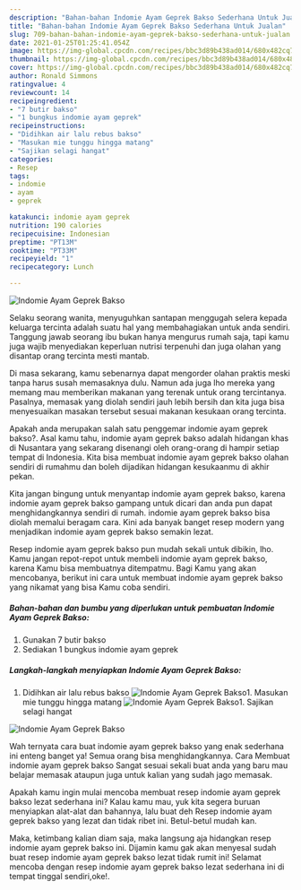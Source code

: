 ```yaml
---
description: "Bahan-bahan Indomie Ayam Geprek Bakso Sederhana Untuk Jualan"
title: "Bahan-bahan Indomie Ayam Geprek Bakso Sederhana Untuk Jualan"
slug: 709-bahan-bahan-indomie-ayam-geprek-bakso-sederhana-untuk-jualan
date: 2021-01-25T01:25:41.054Z
image: https://img-global.cpcdn.com/recipes/bbc3d89b438ad014/680x482cq70/indomie-ayam-geprek-bakso-foto-resep-utama.jpg
thumbnail: https://img-global.cpcdn.com/recipes/bbc3d89b438ad014/680x482cq70/indomie-ayam-geprek-bakso-foto-resep-utama.jpg
cover: https://img-global.cpcdn.com/recipes/bbc3d89b438ad014/680x482cq70/indomie-ayam-geprek-bakso-foto-resep-utama.jpg
author: Ronald Simmons
ratingvalue: 4
reviewcount: 14
recipeingredient:
- "7 butir bakso"
- "1 bungkus indomie ayam geprek"
recipeinstructions:
- "Didihkan air lalu rebus bakso"
- "Masukan mie tunggu hingga matang"
- "Sajikan selagi hangat"
categories:
- Resep
tags:
- indomie
- ayam
- geprek

katakunci: indomie ayam geprek 
nutrition: 190 calories
recipecuisine: Indonesian
preptime: "PT13M"
cooktime: "PT33M"
recipeyield: "1"
recipecategory: Lunch

---
```



![Indomie Ayam Geprek Bakso](https://img-global.cpcdn.com/recipes/bbc3d89b438ad014/680x482cq70/indomie-ayam-geprek-bakso-foto-resep-utama.jpg)

Selaku seorang wanita, menyuguhkan santapan menggugah selera kepada keluarga tercinta adalah suatu hal yang membahagiakan untuk anda sendiri. Tanggung jawab seorang ibu bukan hanya mengurus rumah saja, tapi kamu juga wajib menyediakan keperluan nutrisi terpenuhi dan juga olahan yang disantap orang tercinta mesti mantab.

Di masa  sekarang, kamu sebenarnya dapat mengorder olahan praktis meski tanpa harus susah memasaknya dulu. Namun ada juga lho mereka yang memang mau memberikan makanan yang terenak untuk orang tercintanya. Pasalnya, memasak yang diolah sendiri jauh lebih bersih dan kita juga bisa menyesuaikan masakan tersebut sesuai makanan kesukaan orang tercinta. 



Apakah anda merupakan salah satu penggemar indomie ayam geprek bakso?. Asal kamu tahu, indomie ayam geprek bakso adalah hidangan khas di Nusantara yang sekarang disenangi oleh orang-orang di hampir setiap tempat di Indonesia. Kita bisa membuat indomie ayam geprek bakso olahan sendiri di rumahmu dan boleh dijadikan hidangan kesukaanmu di akhir pekan.

Kita jangan bingung untuk menyantap indomie ayam geprek bakso, karena indomie ayam geprek bakso gampang untuk dicari dan anda pun dapat menghidangkannya sendiri di rumah. indomie ayam geprek bakso bisa diolah memalui beragam cara. Kini ada banyak banget resep modern yang menjadikan indomie ayam geprek bakso semakin lezat.

Resep indomie ayam geprek bakso pun mudah sekali untuk dibikin, lho. Kamu jangan repot-repot untuk membeli indomie ayam geprek bakso, karena Kamu bisa membuatnya ditempatmu. Bagi Kamu yang akan mencobanya, berikut ini cara untuk membuat indomie ayam geprek bakso yang nikamat yang bisa Kamu coba sendiri.

<!--inarticleads1-->

##### Bahan-bahan dan bumbu yang diperlukan untuk pembuatan Indomie Ayam Geprek Bakso:

1. Gunakan 7 butir bakso
1. Sediakan 1 bungkus indomie ayam geprek




<!--inarticleads2-->

##### Langkah-langkah menyiapkan Indomie Ayam Geprek Bakso:

1. Didihkan air lalu rebus bakso
<img src="https://img-global.cpcdn.com/steps/d5cedd63d8f00c45/160x128cq70/indomie-ayam-geprek-bakso-langkah-memasak-1-foto.jpg" alt="Indomie Ayam Geprek Bakso">1. Masukan mie tunggu hingga matang
<img src="https://img-global.cpcdn.com/steps/d476c2bdeddc714a/160x128cq70/indomie-ayam-geprek-bakso-langkah-memasak-2-foto.jpg" alt="Indomie Ayam Geprek Bakso">1. Sajikan selagi hangat
<img src="https://img-global.cpcdn.com/steps/cf742c10885b8963/160x128cq70/indomie-ayam-geprek-bakso-langkah-memasak-3-foto.jpg" alt="Indomie Ayam Geprek Bakso">



Wah ternyata cara buat indomie ayam geprek bakso yang enak sederhana ini enteng banget ya! Semua orang bisa menghidangkannya. Cara Membuat indomie ayam geprek bakso Sangat sesuai sekali buat anda yang baru mau belajar memasak ataupun juga untuk kalian yang sudah jago memasak.

Apakah kamu ingin mulai mencoba membuat resep indomie ayam geprek bakso lezat sederhana ini? Kalau kamu mau, yuk kita segera buruan menyiapkan alat-alat dan bahannya, lalu buat deh Resep indomie ayam geprek bakso yang lezat dan tidak ribet ini. Betul-betul mudah kan. 

Maka, ketimbang kalian diam saja, maka langsung aja hidangkan resep indomie ayam geprek bakso ini. Dijamin kamu gak akan menyesal sudah buat resep indomie ayam geprek bakso lezat tidak rumit ini! Selamat mencoba dengan resep indomie ayam geprek bakso lezat sederhana ini di tempat tinggal sendiri,oke!.

